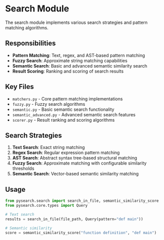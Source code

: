 # Search Module

The search module implements various search strategies and pattern matching algorithms.

## Responsibilities

- **Pattern Matching**: Text, regex, and AST-based pattern matching
- **Fuzzy Search**: Approximate string matching capabilities
- **Semantic Search**: Basic and advanced semantic similarity search
- **Result Scoring**: Ranking and scoring of search results

## Key Files

- `matchers.py` - Core pattern matching implementations
- `fuzzy.py` - Fuzzy search algorithms
- `semantic.py` - Basic semantic search functionality
- `semantic_advanced.py` - Advanced semantic search features
- `scorer.py` - Result ranking and scoring algorithms

## Search Strategies

1. **Text Search**: Exact string matching
2. **Regex Search**: Regular expression pattern matching
3. **AST Search**: Abstract syntax tree-based structural matching
4. **Fuzzy Search**: Approximate matching with configurable similarity thresholds
5. **Semantic Search**: Vector-based semantic similarity matching

## Usage

```python
from pysearch.search import search_in_file, semantic_similarity_score
from pysearch.core.types import Query

# Text search
results = search_in_file(file_path, Query(pattern="def main"))

# Semantic similarity
score = semantic_similarity_score("function definition", "def main")
```
